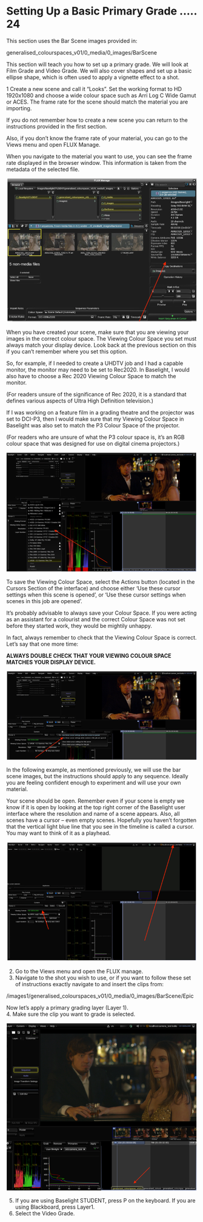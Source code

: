 # Setting Up a Basic Primary Grade ..... 24



This section uses the Bar Scene images provided in:

generalised\_colourspaces\_v01/0\_media/0\_images/BarScene



This section will teach you how to set up a primary grade. We will look at Film Grade and Video Grade. We will also cover shapes and set up a basic ellipse shape, which is often used to apply a vignette effect to a shot.

1 Create a new scene and call it “Looks”. Set the working format to HD 1920x1080 and choose a wide colour space such as Arri Log C Wide Gamut or ACES. The frame rate for the scene should match the material you are importing.

If you do not remember how to create a new scene you can return to the instructions provided in the first section.

Also, if you don’t know the frame rate of your material, you can go to the Views menu and open FLUX Manage.

When you navigate to the material you want to use, you can see the frame rate displayed in the browser window. This information is taken from the metadata of the selected file.

![Image 32. FLUX Manage window. The arrow points to the metadata of the selected file.](../.gitbook/assets/2021-10-06-00.29.05.png)





When you have created your scene, make sure that you are viewing your images in the correct colour space. The Viewing Colour Space you set must always match your display device. Look back at the previous section on this if you can’t remember where you set this option.





So, for example, if I needed to create a UHDTV job and I had a capable monitor, the monitor may need to be set to Rec2020. In Baselight, I would also have to choose a Rec 2020 Viewing Colour Space to match the monitor.

\(For readers unsure of the significance of Rec 2020, it is a standard that defines various aspects of Ultra High Definition television.\)

If I was working on a feature film in a grading theatre and the projector was set to DCI-P3, then I would make sure that my Viewing Colour Space in Baselight was also set to match the P3 Colour Space of the projector.

\(For readers who are unsure of what the P3 colour space is, it’s an RGB colour space that was designed for use on digital cinema projectors.\)

![Image 33. Baselight user interface. The menu for choosing the Viewing Colour Space is open. The red arrow points to the list of display-referred colour spaces as indicted by the monitor icons.](../.gitbook/assets/2021-10-06-00.29.43.png)





To save the Viewing Colour Space, select the Actions button \(located in the Cursors Section of the interface\) and choose either ‘Use these cursor settings when this scene is opened’, or ‘Use these cursor settings when scenes in this job are opened’.

It’s probably advisable to always save your Colour Space. If you were acting as an assistant for a colourist and the correct Colour Space was not set before they started work, they would be mightily unhappy.

In fact, always remember to check that the Viewing Colour Space is correct. Let’s say that one more time:

**ALWAYS DOUBLE CHECK THAT YOUR VIEWING COLOUR SPACE MATCHES YOUR DISPLAY DEVICE.**



![Image 34. Cursor saving option. The red arrow points to the cog menu where you can save the settings.](../.gitbook/assets/2021-10-06-00.30.20.png)





In the following example, as mentioned previously, we will use the bar scene images, but the instructions should apply to any sequence. Ideally you are feeling confident enough to experiment and will use your own material.

Your scene should be open. Remember even if your scene is empty we know if it is open by looking at the top right corner of the Baselight user interface where the resolution and name of a scene appears. Also, all scenes have a cursor – even empty scenes. Hopefully you haven’t forgotten that the vertical light blue line that you see in the timeline is called a cursor. You may want to think of it as a playhead.



![Image 35. A scene that has been created but is still empty. The name and resolution are indicated by the long red arrow. The short arrow points to the Viewing Colour Space, which has not yet been set correctly.](../.gitbook/assets/2021-10-06-00.30.52.png)



2.  Go to the Views menu and open the FLUX manage.
3.  Navigate to the shot you wish to use, or if you want to follow these set of instructions exactly navigate to and insert the clips from:

/images1/generalised\_colourspaces\_v01/0\_media/0\_images/BarScene/Epic





Now let’s apply a primary grading layer \(Layer 1\).  
4. Make sure the clip you want to grade is selected.

![Image 36. A scene before layers are added. The red arrow points to the first clip, which is selected in the timeline. When a clip is selected Baselight knows where to add grading layers.](../.gitbook/assets/2021-10-06-00.31.37.png)

5.  If you are using Baselight STUDENT, press P on the keyboard. If you are using Blackboard, press Layer1.
6.  Select the Video Grade.

